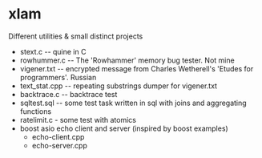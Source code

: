 # xlam
Different utilities &amp; small distinct projects 

- stext.c -- quine in C
- rowhummer.c -- The 'Rowhammer' memory bug tester. Not mine
- vigener.txt -- encrypted message from Charles Wetherell's
	         'Etudes for programmers'. Russian
- text_stat.cpp -- repeating substrings dumper for vigener.txt
- backtrace.c -- backtrace test
- sqltest.sql -- some test task written in sql
	         with joins and aggregating functions
- ratelimit.c - some test with atomics
- boost asio echo client and server (inspired by boost examples)
    - echo-client.cpp
    - echo-server.cpp











